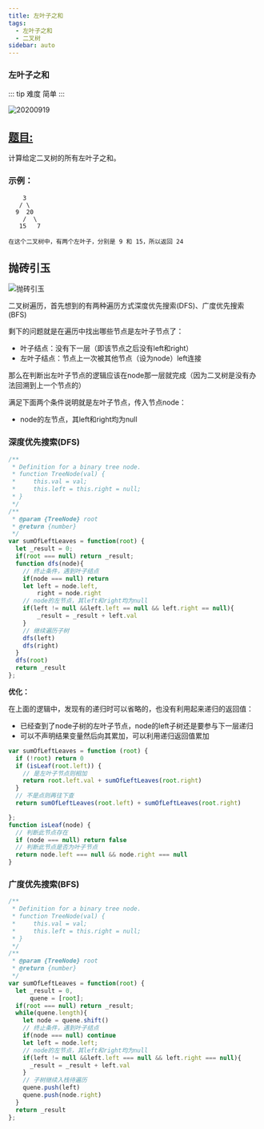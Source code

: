 ```yaml
---
title: 左叶子之和
tags:
  - 左叶子之和
  - 二叉树
sidebar: auto
---
```


### 左叶子之和

::: tip 难度
简单
:::

![20200919](http://qiniu.gaowenju.com/leecode/banner/20200919.jpg)

## [题目:](https://leetcode-cn.com/problems/sum-of-left-leaves/)

计算给定二叉树的所有左叶子之和。

### 示例：

```
    3
   / \
  9  20
    /  \
   15   7

在这个二叉树中，有两个左叶子，分别是 9 和 15，所以返回 24
```

## 抛砖引玉

![抛砖引玉](http://qiniu.gaowenju.com/leecode/20200919.png)

二叉树遍历，首先想到的有两种遍历方式深度优先搜索(DFS)、广度优先搜索(BFS)

剩下的问题就是在遍历中找出哪些节点是左叶子节点了：

- 叶子结点：没有下一层（即该节点之后没有left和right）
- 左叶子结点：节点上一次被其他节点（设为node）left连接

那么在判断出左叶子节点的逻辑应该在node那一层就完成（因为二叉树是没有办法回溯到上一个节点的）

满足下面两个条件说明就是左叶子节点，传入节点node：
- node的左节点，其left和right均为null

### 深度优先搜索(DFS)

```javascript
/**
 * Definition for a binary tree node.
 * function TreeNode(val) {
 *     this.val = val;
 *     this.left = this.right = null;
 * }
 */
/**
 * @param {TreeNode} root
 * @return {number}
 */
var sumOfLeftLeaves = function(root) {
  let _result = 0;
  if(root === null) return _result;
  function dfs(node){
    // 终止条件，遇到叶子结点
    if(node === null) return
    let left = node.left,
        right = node.right
    // node的左节点，其left和right均为null
    if(left != null &&left.left == null && left.right == null){
        _result = _result + left.val
    }
    // 继续遍历子树
    dfs(left)
    dfs(right)
  }
  dfs(root)
  return _result
};
```

**优化：**

在上面的逻辑中，发现有的递归时可以省略的，也没有利用起来递归的返回值：
- 已经查到了node子树的左叶子节点，node的left子树还是要参与下一层递归
- 可以不声明结果变量然后向其累加，可以利用递归返回值累加

```javascript
var sumOfLeftLeaves = function (root) {
  if (!root) return 0
  if (isLeaf(root.left)) {
    // 是左叶子节点则相加
    return root.left.val + sumOfLeftLeaves(root.right)
  }
  // 不是点则再往下查
  return sumOfLeftLeaves(root.left) + sumOfLeftLeaves(root.right)

};
function isLeaf(node) {
  // 判断此节点存在
  if (node === null) return false
  // 判断此节点是否为叶子节点
  return node.left === null && node.right === null
}
```

### 广度优先搜索(BFS)

```javascript
/**
 * Definition for a binary tree node.
 * function TreeNode(val) {
 *     this.val = val;
 *     this.left = this.right = null;
 * }
 */
/**
 * @param {TreeNode} root
 * @return {number}
 */
var sumOfLeftLeaves = function(root) {
  let _result = 0,
      quene = [root];
  if(root === null) return _result;
  while(quene.length){
    let node = quene.shift()
    // 终止条件，遇到叶子结点
    if(node === null) continue
    let left = node.left;
    // node的左节点，其left和right均为null
    if(left != null &&left.left === null && left.right === null){
      _result = _result + left.val
    }
    // 子树继续入栈待遍历
    quene.push(left)
    quene.push(node.right)
  }
  return _result
};
```
